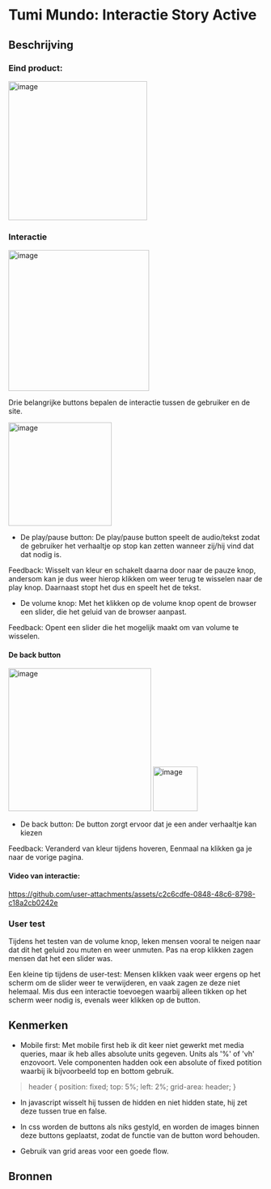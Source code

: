 
# Tumi Mundo: Interactie Story Active

## Beschrijving

### Eind product:

<img width="274" alt="image" src="https://github.com/user-attachments/assets/258013db-288b-4ecf-b2c7-2a40fc9e699a" />

### Interactie

<img width="278" alt="image" src="https://github.com/user-attachments/assets/ba1701bd-17d3-4251-8e84-6ff646507b25" />

Drie belangrijke buttons bepalen de interactie tussen de gebruiker en de site.

<img width="204" alt="image" src="https://github.com/user-attachments/assets/02096882-2ed5-46e0-8324-86664c40c180" />

- De play/pause button: De play/pause button speelt de audio/tekst zodat de gebruiker het verhaaltje op stop kan zetten wanneer zij/hij vind dat dat nodig is. 

Feedback: Wisselt van kleur en schakelt daarna door naar de pauze knop, andersom kan je dus weer hierop klikken om weer terug te wisselen naar de play knop. Daarnaast stopt het dus en speelt het de tekst.

- De volume knop: Met het klikken op de volume knop opent de browser een slider, die het geluid van de browser aanpast. 

Feedback: Opent een slider die het mogelijk maakt om van volume te wisselen. 

#### De back button 

<img width="282" alt="image" src="https://github.com/user-attachments/assets/616ee160-eb55-455f-a10f-890a52b8ddb7" />
<img width="88" alt="image" src="https://github.com/user-attachments/assets/bfbb81fb-4c56-46ed-9621-b5438ffe0a02" />

- De back button: De button zorgt ervoor dat je een ander verhaaltje kan kiezen

Feedback: Veranderd van kleur tijdens hoveren, Eenmaal na klikken ga je naar de vorige pagina.

#### Video van interactie:


https://github.com/user-attachments/assets/c2c6cdfe-0848-48c6-8798-c18a2cb0242e


### User test

Tijdens het testen van de volume knop, leken mensen vooral te neigen naar dat dit het geluid zou muten en weer unmuten. Pas na erop klikken zagen mensen dat het een slider was.

Een kleine tip tijdens de user-test: Mensen klikken vaak weer ergens op het scherm om de slider weer te verwijderen, en vaak zagen ze deze niet helemaal. Mis dus een interactie toevoegen waarbij alleen tikken op het scherm weer nodig is, evenals weer klikken op de button.

## Kenmerken

- Mobile first: Met mobile first heb ik dit keer niet gewerkt met media queries, maar ik heb alles absolute units gegeven. Units als '%' of 'vh' enzovoort. Vele componenten hadden ook
  een absolute of fixed potition waarbij ik bijvoorbeeld top en bottom gebruik.
  
> header {
    position: fixed;
    top: 5%;
    left: 2%;
    grid-area: header;
}

- In javascript wisselt hij tussen de hidden en niet hidden state, hij zet deze tussen true en false.

- In css worden de buttons als niks gestyld, en worden de images binnen deze buttons geplaatst, zodat de functie van de button word behouden.

- Gebruik van grid areas voor een goede flow.

## Bronnen
